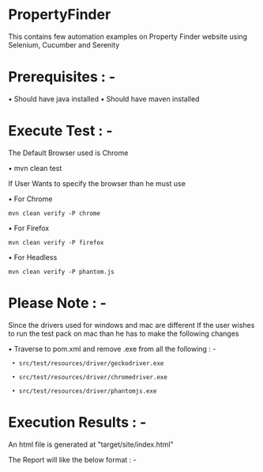 # PropertyFinder
This contains few automation examples on Property Finder website using Selenium, Cucumber and Serenity

# Prerequisites : -
•	Should have java installed
•	Should have maven installed

# Execute Test : -
The Default Browser used is Chrome

•	mvn clean test

If User Wants to specify the browser than he must use

•	For Chrome

    mvn clean verify -P chrome

•	For Firefox

    mvn clean verify -P firefox

•	For Headless

    mvn clean verify -P phantom.js

# Please Note : -

Since the drivers used for windows and mac are different If the user wishes to run the test pack on mac than he has to make the following changes

•	Traverse to pom.xml and remove .exe from all the following : -

     • src/test/resources/driver/geckodriver.exe

     • src/test/resources/driver/chromedriver.exe

     • src/test/resources/driver/phantomjs.exe

# Execution Results : -

An html file is generated at "target/site/index.html"

The Report will like the below format : -





